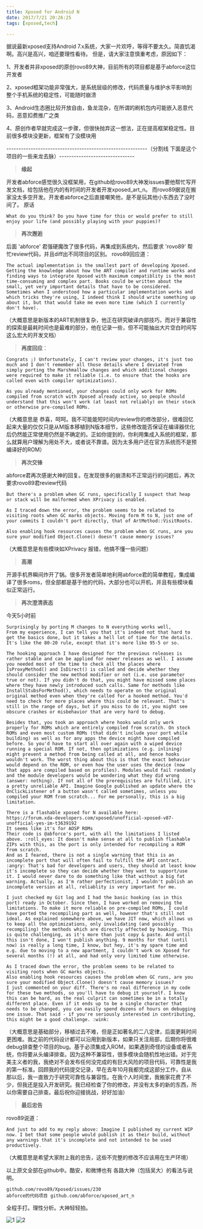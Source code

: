 ```yaml
---
title: Xposed for Android N
date: 2017/7/21 20:26:25
tags: [xposed,tech]

---
```


据说最新xposed支持Android 7.x系统，大家一片欢呼，等得不要太久。简直饥渴啊。高兴是高兴，咱还要理性看待。
但是，请大家注意慎重考虑，原因如下：

1、开发者并非xposed的原创rovo89大神，目前所有的项目都是基于abforce这位开发者

2、xposed框架功能非常强大，是系统层级的修改，代码质量与维护水平影响到整个手机系统的稳定性，可能随时崩溃

3、Android生态圈比较开放自由，鱼龙混杂，在所谓的刷机包内可能嵌入恶意代码，恶意扣费推广之类

4、原创作者早就完成这一步骤，但很快抛弃这一想法，正在提高框架稳定性。目前很多模块没更新，框架有了没模块用
<!--more-->
----------------------------------------------------------（分割线 下面是这个项目的一些来龙去脉）-------------------------------


> **缘起**

开发者abforce感觉很久没框架用，在github给rovo89大神发issues要他帮忙写开发文档，给包括他在内的有时间的开发者开发xposed_art_n。
而rovo89据说在搬家没太多空开发。开发者abforce之后直接嘲笑他，是不是玩其他小东西去了没时间了。
原话

```
What do you think? Do you have time for this or would prefer to still enjoy your life (and possibly playing with your puppies)?
```

> **再次邂逅**

后面 'abforce' 君强硬魔改了很多代码，再集成到系统内，然后要求 'rovo89' 帮忙review代码，并且diff出不同项目的区别。
rovo89回应道：

```
The actual implementation is the smallest part of developing Xposed. Getting the knowledge about how the ART compiler and runtime works and finding ways to integrate Xposed with maximum compatiblity is the most time-consuming and complex part. Books could be written about the small, yet very important details that have to be considered. Sometimes when I understood how a particular implementation works and which tricks they're using, I indeed think I should write something up about it, but that would take me even more time (which I currently don't have).
```
（大概意思是新版本的ART机制很复杂，他正在研究破译内部技巧，而对于兼容性的探索是最耗时间也是最难的部分，他在记录一些，但不可能抽出大片空白时间写这么宏大的开发文档）


> **再度回应**：


```
Congrats ;) Unfortunately, I can't review your changes, it's just too much and I don't remember all those details where I deviated from simply porting the Marshmallow changes and which additional changes were required to make it reliable (i.e. to ensure that the hooks are called even with compiler optimizations).

As you already mentioned, your changes could only work for ROMs compiled from scratch with Xposed already active, so people should understand that this won't work (at least not reliably) on their stock or otherwise pre-compiled ROMs.
```
（大概意思是 恭喜，呵呵。我不可能能短时间内review你的修改部分，很难回忆起来大量的仅仅只是从M版本移植到N版本细节，这些修改能否保证在编译器优化后仍然能正常使用仍然是不确定的。正如你提到的，你利用集成入系统的框架，那么就算用户理解为用处不大，或者说不靠谱。因为太多用户还在官方系统而不是预编译好的ROM）


> **再次交锋**

abforce君再次感谢大神的回复。在发现很多的崩溃和不正常运行的问题后，再次要求rovo89君review代码

```
But there's a problem when GC runs, specifically I suspect that heap or stack will be malformed when XPrivacy is enabled.

As I traced down the error, the problem seems to be related to visiting roots when GC marks objects. Moving form M to N, just one of your commits I couldn't port directly, that of ArtMethod::VisitRoots.

Also enabling hook resources causes the problem when GC runs, are you sure your modified Object.Clone() doesn't cause memory issues?
```
（大概意思是有些模块如XPrivacy 报错，他搞不懂一些问题）


> **高潮**

开源手机界瞬间炸开了锅。很多开发者简单地利用abforce君的简单教程，集成编译了很多roms，但全部都是基于他的代码，大部分也可以开机，并且有些模块看似正常运行。



> **再次澄清表态**

今天5小时前

```
Surprisingly by porting M changes to N everything works well,
From my experience, I can tell you that it's indeed not that hard to get the basics done, but it takes a hell lot of time for the details. It's like the 80-20 rule, except that it's more like 95-5 or so.

The hooking approach I have designed for the previous releases is rather stable and can be applied for newer releases as well. I assume you needed most of the time to check all the places where IsProxyMethod() and IsDirect() is called and decide whether they should consider the new method modifier or not (i.e. use parameter true or not). If you didn't do that, you might have missed some places where they have newly introduced such calls. Same for methods like InstallStubsForMethod(), which needs to operate on the original original method even when they're called for a hooked method. You'd need to check for more places where this could be relevant. That's still in the range of days, but if you miss to do it, you might see obscure crashes or misbehavior that are very hard to debug.

Besides that, you took an approach where hooks would only work properly for ROMs which are entirely compiled from scratch. On stock ROMs and even most custom ROMs (that didn't include your port while building) as well as for any apps the device might have compiled before. So you'd have to start all over again with a wiped device running a special ROM. If not, then optimizations (e.g. inlining) might prevent a method from being called at all, and hence hooks wouldn't work. The worst thing about this is that the exact behavior would depend on the ROM, or even how the user uses the device (now that apps are compiled based on profiles). Modules would fail randomly and the module developers would be wondering what they did wrong (answer: nothing). If not all of the prerequisites are fulfilled, it's a pretty unreliable API. Imagine Google published an update where the OnClickListener of a button wasn't called sometimes, unless you compiled your ROM from scratch... For me personally, this is a big limitation.

There is a flashable xposed for N available here:
https://forum.xda-developers.com/xposed/unofficial-xposed-v87-unofficial-yes-im-t3639192
It seems like it's for AOSP ROMs
Their code is @abforce's port, with all the limitations I listed above. :roll_eyes: It doesn't make sense at all to publish flashable ZIPs with this, as the port is only intended for recompiling a ROM from scratch.
And as I feared, there is not a single warning that this is an incomplete port that will often fail to fulfill the API contract. :angry: That's bad for developers and users, they should at least know it's incomplete so they can decide whether they want to support/use it. I would never dare to do something like that without a big fat warning. Actually, as I'm rather perfectionist, I wouldn't publish an incomplete version at all, reliablity is very important for me.

I just checked my Git log and I had the basic hooking (as in this port) ready in October. Since then, I have worked on removing the limitations. To make it more reliable on pre-compiled ROMs, I could have ported the recompiling part as well, however that's still not ideal. As explained somewhere above, we have JIT now, which allows us to keep all the optimizations, only invalidating (and possibly recompiling) the methods which are directly affected by hooking. This is quite challenging, as it's more than just copy & paste. And until this isn't done, I won't publish anything. 9 months for that (until now) is really a long time, I know, but hey, it's my spare time and e.g. due to moving to a new apartment, I couldn't work on Xposed for several months (!) at all, and had only very limited time otherwise.

As I traced down the error, the problem seems to be related to visiting roots when GC marks objects.
Also enabling hook resources causes the problem when GC runs, are you sure your modified Object.Clone() doesn't cause memory issues?
I just commented on your diff. There's no real difference in my code for these two methods, so you'll have to debug it yourself. I know this can be hard, as the real culprit can sometimes be in a totally different place. Even if it ends up to be a single character that needs to be changed, you can easily spend dozens of hours on debugging one issue. That said - if you're seriously interested in contributing, this might be a good challenge. :wink:
```

（大概意思是基础部分，移植过去不难，但是正如著名的二八定律，后面更耗时间更困难。我之前的代码设计都可以沿用到新版本，如果只关注局部，后期你将很难debug排查整个项目的bug。基于必须集成入ROM，如果遇到奇怪的设备或者系统，你将要从头编译排查。因为这种不兼容性，很多模块会随机性地出错。对于完美主义者的我，我绝对不会发布任何没完成的有巨大风险的项目代码，可靠性是我的第一标准。回顾我的代码提交记录，早在去年10月我都完成这部分工作，自从那以后，我一直致力于研究可靠性与兼容性。在我个人时间里，我搬家花费了不少，但我还是投入开发研究。我已经检查了你的修改，并没有太多的新的东西，所以你需要自己排查。最后祝你迎接挑战，好好加油）


> **最后忠告**

rovo89说道：


```
And just to add to my reply above: Imagine I published my current WIP now. I bet that some people would publish it as their build, without any warnings that it's incomplete and not intended to be used productively.
```

（大概意思是希望大家附上我的忠告，这些不完整的修改不应该用在生产环境）


以上原文全部在github中。酷安，和微博也有 各路大神（包括吴大）的看法与说明。

```
github.com/rovo89/Xposed/issues/230
abforce的代码项目 github.com/abforce/xposed_art_n
```



全程手打。理性分析。大神轻轻拍。

![1](http://static.oneplus.cn/data/attachment/forum/201707/20/204103fr0v07a3sx08et74.png.w_768.png)
![2](http://static.oneplus.cn/data/attachment/forum/201707/20/204103v0htzvhxughxvthh.png.w_768.png)
